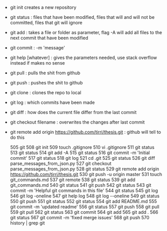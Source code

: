 * git init creates a new repository
* git status : files that have been modified, files that will and will not be committed, files that git will ignore
* git add : takes a file or folder as parameter, flag -A will add all files to the next commit that have been modified
* git commit : -m 'message'
* git help [whatever] : gives the parameters needed, use stack overflow instead if makes no sense
* git pull : pulls the shit from github
* git push : pushes the shit to github
* git clone : clones the repo to local
* git log : which commits have been made
* git diff : how does the current file differ from the last commit
* git checkout filename : overwrites the changes after last commit
* git remote add origin https://github.com/tirri/thesis.git : github will tell to do this

  505  git
  508  git init
  509  touch .gitignore
  510  vi .gitignore 
  511  git status
  513  git status
  514  git add -A
  515  git status
  516  git commit -m 'Initial commit'
  517  git status
  518  git log
  521  cd .git
  525  git status
  526  git diff parse_messages_from_json.py 
  527  git checkout parse_messages_from_json.py 
  528  git status
  529  git remote add origin https://github.com/tirri/thesis.git
  530  git push -u origin master
  531  touch git_commands.md
  537  git remote
  538  git status
  539  git add git_commands.md 
  540  git status
  541  git push 
  542  git status
  543  git commit -m 'Helpful git commands in this file'
  544  git status
  545  git log
  546  git log -oneline
  547  git help log
  548  git log --oneline
  549  git status
  550  git push
  551  git status
  552  git status
  554  git add README.md 
  555  git commit -m 'updated readme'
  556  git status
  557  git push
  558  git pull
  559  git pull
  562  git status
  563  git commit 
  564  git add
  565  git add .
  566  git status
  567  git commit -m 'fixed merge issues'
  568  git push
  570  history | grep git
